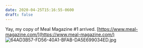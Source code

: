 ```yaml
---
date: 2020-04-25T15:16:55-0600
draft: false
---
```


Yay, my copy of Meal Magazine #1 arrived. [https://www.meal-magazine.com/](https://www.meal-magazine.com/) ![64AD3B57-FD56-40A1-BFAB-DA5E699034ED.jpg](https://ianwhitney.micro.blog/uploads/2020/f19d3399b9.jpg)

